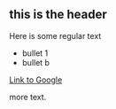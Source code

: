 ## this is the header

Here is some regular text
* bullet 1
* bullet b 

[Link to Google](https://www.google.com)

more text.